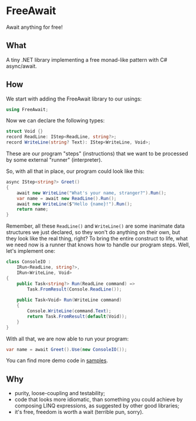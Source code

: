 # FreeAwait
Await anything for free!

## What
A tiny .NET library implementing a free monad-like pattern with C# async/await.

## How
We start with adding the FreeAwait library to our usings:
```csharp
using FreeAwait;
```

Now we can declare the following types:
```csharp
struct Void {}
record ReadLine: IStep<ReadLine, string?>;
record WriteLine(string? Text): IStep<WriteLine, Void>;
```
These are our program "steps" (instructions) that we want to be processed by some external "runner" (interpreter).

So, with all that in place, our program could look like this:
```csharp
async IStep<string?> Greet()
{
    await new WriteLine("What's your name, stranger?").Run();
    var name = await new ReadLine().Run();
    await new WriteLine($"Hello {name}!").Run();
    return name;
}
```

Remember, all these `ReadLine()` and `WriteLine()` are some inanimate data structures we just declared, so they won't do anything on their own, but they look like the real thing, right? To bring the entire construct to life, what we need now is a runner that knows how to handle our program steps. Well, let's implement one:
```csharp
class ConsoleIO :
    IRun<ReadLine, string?>,
    IRun<WriteLine, Void>
{
    public Task<string?> Run(ReadLine command) => 
        Task.FromResult(Console.ReadLine());
    
    public Task<Void> Run(WriteLine command)
    {
        Console.WriteLine(command.Text);
        return Task.FromResult(default(Void));
    }
}
```

With all that, we are now able to run your program:
```csharp
var name = await Greet().Use(new ConsoleIO());
```

You can find more demo code in [samples](./samples).

## Why
- purity, loose-coupling and testability;
- code that looks more idiomatic, than something you could achieve by composing LINQ expressions, as suggested by other good libraries;
- it's free, freedom is worth a wait (terrible pun, sorry).
